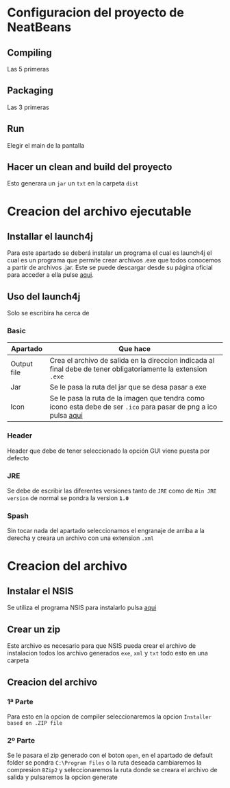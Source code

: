 # Configuracion del proyecto de NeatBeans

## Compiling 

Las 5 primeras

## Packaging 

Las 3 primeras

## Run

Elegir el main de la pantalla 

## Hacer un clean and build del proyecto

Esto generara un `jar` un `txt` en la carpeta `dist`

# Creacion del archivo ejecutable 

## Installar el launch4j

Para este apartado se deberá instalar un programa el cual es launch4j el cual es un
programa que permite crear archivos .exe que todos conocemos a partir de archivos .jar.
Este se puede descargar desde su página oficial para acceder a ella pulse [aqui](https://launch4j.sourceforge.net/).

## Uso del launch4j

Solo se escribira ha cerca de 

### Basic

| Apartado      | Que hace                                                                                                                                              |
| ------------- | ----------------------------------------------------------------------------------------------------------------------------------------------------- |
| Output file   | Crea el archivo de salida en la direccion indicada al final debe de tener obligatoriamente la extension `.exe`                                        |
| Jar           | Se le pasa la ruta del jar que se desa pasar a exe                                                                                                    |
| Icon          | Se le pasa la ruta de la imagen que tendra como icono esta debe de ser `.ico` para pasar de png a ico pulsa [aqui](https://convertio.co/es/png-ico/)  |

### Header 

Header que debe de tener seleccionado la opción GUI viene puesta por defecto

### JRE

Se debe de escribir las diferentes versiones tanto de `JRE` como de `Min JRE version` de normal se pondra la version **`1.0`**

### Spash

Sin tocar nada del apartado seleccionamos el engranaje de arriba a la derecha y creara un archivo con una extension `.xml`

# Creacion del archivo 

## Instalar el NSIS

Se utiliza el programa NSIS para instalarlo pulsa [aqui](https://nsis.sourceforge.io/Download)

## Crear un zip

Este archivo es necesario para que NSIS pueda crear el archivo de instalacion todos los archivo generados `exe`, `xml` y `txt` todo esto en una carpeta

## Creacion del archivo 

### 1ª Parte

Para esto en la opcion de compiler seleccionaremos la opcion `Installer based on .ZIP file` 

### 2º Parte 

Se le pasara el zip generado con el boton `open`, en el apartado de default folder se pondra `C:\Program Files` o la ruta deseada cambiaremos la compresion `BZip2` y seleccionaremos la ruta donde se creara el archivo de salida y pulsaremos la opcion generate 